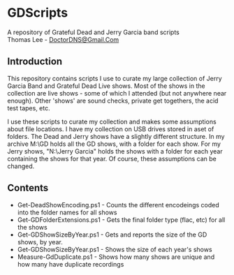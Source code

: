 # GDScripts

A repository of Grateful Dead and Jerry Garcia band scripts  
Thomas Lee - DoctorDNS@Gmail.Com

## Introduction

This repository contains scripts I use to curate my large collection of Jerry Garcia Band
and Grateful Dead Live shows.
Most of the shows in the collection are live shows - some of which
I attended (but not anywhere near enough). 
Other 'shows' are sound checks, private get togethers, the acid test tapes, etc. 

I use these scripts to curate my collection and makes some assumptions about file locations.
I have my collection on USB drives stored in aset of folders. 
The Dead and Jerry shows have a slightly different structure.
In my archive M:\GD holds all the GD shows, with a folder for each show.
For my Jerry shows, "N:\Jerry Garcia" holds the shows with a folder for each year containing the shows for that year.
Of course, these assumptions can be changed.



## Contents

* Get-DeadShowEncoding.ps1 - Counts the different encodeings coded into the folder names for all shows
* Get-GDFolderExtensions.ps1 - Gets the final folder type (flac, etc) for all the shows
* Get-GDShowSizeByYear.ps1 - Gets and reports the size of the GD shows, by year.
* Get-GDShowSizeByYear.ps1 - Shows the size of each year's shows
* Measure-GdDuplicate.ps1 - Shows how many shows are unique and how many have duplicate recordings
